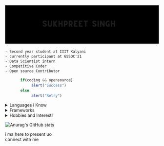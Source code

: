 ![Demo](demo/demo.gif)
 
    - Second year student at IIIT Kalyani
    - currently participant at GSSOC'21
    - Data Scientist intern
    - Competitive Coder
    - Open source Contributor


``` javascript
       if(coding && opensource)
            alert("Success")
       else
            alert("Retry")
```

<details>
     <summary> Languages i Know </summary>

         - C
         - C++
         - JAVA
         - Javascript
         - Python
         - HTML/CSS

</details>

<details>
     <summary> Frameworks </summary>

         - React
         - Node
         - Express
         - Numpy
         - Scikit-learn

</details>

<details>
     <summary> Hobbies and Interest!</summary>
            
         - Sketching 
         - Swimming
         - Horse riding
         - Knowing about new tech and gadgets

</details>

![Anurag's GitHub stats](https://github-readme-stats.vercel.app/api?username=sukhpreet-singh1&show_icons=true)
 
 i ma here to present uo  
 connect with me
